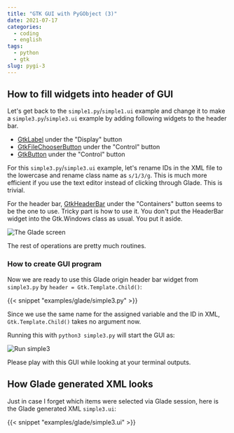 ```yaml
---
title: "GTK GUI with PyGObject (3)"
date: 2021-07-17
categories:
  - coding
  - english
tags:
  - python
  - gtk
slug: pygi-3
---
```


<!-- XML example: hitori package -->

## How to fill widgets into header of GUI

Let's get back to the `simple1.py`/`simple1.ui` example and change it to make a
`simple3.py`/`simple3.ui` example by adding following widgets to the header bar.
* [GtkLabel](https://lazka.github.io/pgi-docs/Gtk-3.0/classes/Label.html) under the "Display" button
* [GtkFileChooserButton](https://lazka.github.io/pgi-docs/Gtk-3.0/classes/FileChooserButton.html) under the "Control" button
* [GtkButton](https://lazka.github.io/pgi-docs/Gtk-3.0/classes/Button.html) under the "Control" button

For this `simple3.py`/`simple3.ui` example, let's rename IDs in the XML file to
the lowercase and rename class name as `s/1/3/g`.  This is much more efficient
if you use the text editor instead of clicking through Glade.  This is trivial.

For the header bar,
[GtkHeaderBar](https://lazka.github.io/pgi-docs/Gtk-3.0/classes/HeaderBar.html)
under the "Containers" button seems to be the one to use.  Tricky part is how
to use it.  You don't put the HeaderBar widget into the Gtk.Windows class as
usual.  You put it aside.

![The Glade screen](/img/simple3-glade.png)

The rest of operations are pretty much routines.

### How to create GUI program

Now we are ready to use this Glade origin header bar widget from `simple3.py`
by `header = Gtk.Template.Child()`:

{{< snippet "examples/glade/simple3.py" >}}

Since we use the same name for the assigned variable and the ID in XML,
`Gtk.Template.Child()` takes no argument now.

Running this with `python3 simple3.py` will start the GUI as:

![Run simple3](/img/simple3-py.png)

Please play with this GUI while looking at your terminal outputs.

## How Glade generated XML looks

Just in case I forget which items were selected via Glade session, here is the
Glade generated XML `simple3.ui`:

{{< snippet "examples/glade/simple3.ui" >}}


<!-- vim: set sw=2 sts=2 ai si et tw=79 ft=markdown: -->
